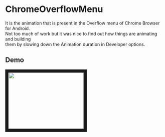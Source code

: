 # ChromeOverflowMenu

It is the animation that is present in the Overflow menu of Chrome Browser for Android.   
Not too much of work but it was nice to find out how things are animating and building  
them by slowing down the Animation duration in Developer options.  


## Demo  
<a href="http://www.youtube.com/watch?feature=player_embedded&v=ynGcYktKVcM
" target="_blank"><img src="http://img.youtube.com/vi/ynGcYktKVcM/0.jpg" 
 width="240" height="180" border="10" /></a>
